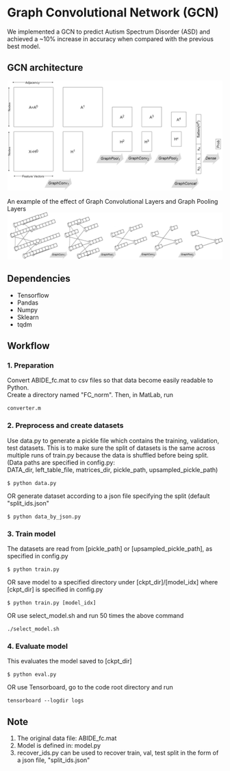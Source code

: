 # Graph Convolutional Network (GCN)
We implemented a GCN to predict Autism Spectrum Disorder (ASD) and achieved a ~10% increase in accuracy when compared with the previous best model.

## GCN architecture
![GCN architecture](images/GCN_matrices.jpg)

An example of the effect of Graph Convolutional Layers and Graph Pooling Layers
![GCN graph](images/GCN_semantics.jpg)

## Dependencies
  * Tensorflow
  * Pandas
  * Numpy
  * Sklearn
  * tqdm

## Workflow
### 1. Preparation
Convert ABIDE_fc.mat to csv files so that data become easily readable to Python. <br>
Create a directory named "FC_norm". Then, in MatLab, run
```
converter.m
```

### 2. Preprocess and create datasets
Use data.py to generate a pickle file which contains the training, validation, test datasets. This is to make sure the split of datasets is the same across multiple runs of train.py because the data is shuffled before being split.<br>
(Data paths are specified in config.py: <br>
DATA_dir, left_table_file, matrices_dir, pickle_path, upsampled_pickle_path)
```
$ python data.py
```
OR generate dataset according to a json file specifying the split (default "split_ids.json"
```
$ python data_by_json.py
```

### 3. Train model
The datasets are read from [pickle_path] or [upsampled_pickle_path], as specified in config.py
```
$ python train.py
```
OR save model to a specified directory under [ckpt_dir]/[model_idx] where [ckpt_dir] is specified in config.py
```
$ python train.py [model_idx]
```
OR use select_model.sh and run 50 times the above command
```
./select_model.sh
```

### 4. Evaluate model
This evaluates the model saved to [ckpt_dir]
```
$ python eval.py
```
OR use Tensorboard, go to the code root directory and run
```
tensorboard --logdir logs
```

## Note
1. The original data file: ABIDE_fc.mat
2. Model is defined in: model.py
3. recover_ids.py can be used to recover train, val, test split in the form of a json file, "split_ids.json"
